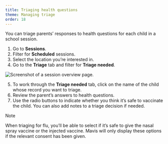 ```yaml
---
title: Triaging health questions
theme: Managing triage
order: 18
---
```


You can triage parents’ responses to health questions for each child in a school session.

1. Go to **Sessions**.
2. Filter for **Scheduled** sessions.
3. Select the location you’re interested in.
4. Go to the **Triage** tab and filter for **Triage needed**.

![Screenshot of a session overview page.](/assets/images/session.png)

5. To work through the **Triage needed** tab, click on the name of the child whose record you want to triage.
6. Review the parent’s answers to health questions.
7. Use the radio buttons to indicate whether you think it’s safe to vaccinate the child. You can also add notes to a triage decision if needed.

> [!NOTE]
> When triaging for flu, you’ll be able to select if it’s safe to give the nasal spray vaccine or the injected vaccine. Mavis will only display these options if the relevant consent has been given.
